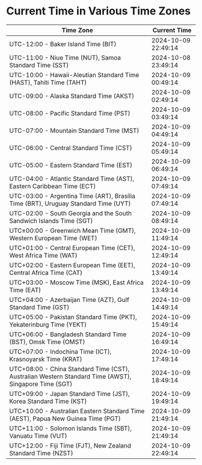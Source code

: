 # Current Time in Various Time Zones

| Time Zone | Current Time |
|-----------|--------------|
| UTC-12:00 - Baker Island Time (BIT) | 2024-10-09 22:49:14 |
| UTC-11:00 - Niue Time (NUT), Samoa Standard Time (SST) | 2024-10-08 23:49:14 |
| UTC-10:00 - Hawaii-Aleutian Standard Time (HAST), Tahiti Time (TAHT) | 2024-10-09 00:49:14 |
| UTC-09:00 - Alaska Standard Time (AKST) | 2024-10-09 02:49:14 |
| UTC-08:00 - Pacific Standard Time (PST) | 2024-10-09 03:49:14 |
| UTC-07:00 - Mountain Standard Time (MST) | 2024-10-09 04:49:14 |
| UTC-06:00 - Central Standard Time (CST) | 2024-10-09 05:49:14 |
| UTC-05:00 - Eastern Standard Time (EST) | 2024-10-09 06:49:14 |
| UTC-04:00 - Atlantic Standard Time (AST), Eastern Caribbean Time (ECT) | 2024-10-09 07:49:14 |
| UTC-03:00 - Argentina Time (ART), Brasília Time (BRT), Uruguay Standard Time (UYT) | 2024-10-09 07:49:14 |
| UTC-02:00 - South Georgia and the South Sandwich Islands Time (SGT) | 2024-10-09 08:49:14 |
| UTC±00:00 - Greenwich Mean Time (GMT), Western European Time (WET) | 2024-10-09 11:49:14 |
| UTC+01:00 - Central European Time (CET), West Africa Time (WAT) | 2024-10-09 12:49:14 |
| UTC+02:00 - Eastern European Time (EET), Central Africa Time (CAT) | 2024-10-09 13:49:14 |
| UTC+03:00 - Moscow Time (MSK), East Africa Time (EAT) | 2024-10-09 13:49:14 |
| UTC+04:00 - Azerbaijan Time (AZT), Gulf Standard Time (GST) | 2024-10-09 14:49:14 |
| UTC+05:00 - Pakistan Standard Time (PKT), Yekaterinburg Time (YEKT) | 2024-10-09 15:49:14 |
| UTC+06:00 - Bangladesh Standard Time (BST), Omsk Time (OMST) | 2024-10-09 16:49:14 |
| UTC+07:00 - Indochina Time (ICT), Krasnoyarsk Time (KRAT) | 2024-10-09 17:49:14 |
| UTC+08:00 - China Standard Time (CST), Australian Western Standard Time (AWST), Singapore Time (SGT) | 2024-10-09 18:49:14 |
| UTC+09:00 - Japan Standard Time (JST), Korea Standard Time (KST) | 2024-10-09 19:49:14 |
| UTC+10:00 - Australian Eastern Standard Time (AEST), Papua New Guinea Time (PGT) | 2024-10-09 21:49:14 |
| UTC+11:00 - Solomon Islands Time (SBT), Vanuatu Time (VUT) | 2024-10-09 21:49:14 |
| UTC+12:00 - Fiji Time (FJT), New Zealand Standard Time (NZST) | 2024-10-09 22:49:14 |
